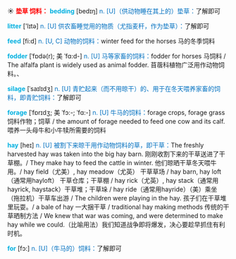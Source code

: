 ☀ <font color="red">**垫草 饲料：**</font>
<font color="sky blue">**bedding**</font> [bedɪŋ] 
<font color="#0070c0">n. [U]（供动物睡在其上的）垫草：</font>了解即可

<font color="sky blue">**litter**</font> ['lɪtə] 
<font color="#0070c0">n. [U] 供农畜睡觉用的物质（尤指麦秆，作为垫草）：</font>了解即可

<font color="sky blue">**feed**</font> [fi:d] 
<font color="#0070c0">n. [U, C] 动物的饲料：</font>winter feed for the horses 马的冬季饲料
           
<font color="sky blue">**fodder**</font> [ˈfɒdə(r); 美 ˈfɑ:d-]
<font color="#0070c0">n. [U] 马等家畜的饲料：</font>fodder for horses 马饲料 / The alfalfa plant is widely used as animal fodder. 苜蓿科植物广泛用作动物饲料。、
           
<font color="sky blue">**silage**</font> [ˈsaɪlɪdʒ]
<font color="#0070c0">n. [U] 青贮起来（而不用晾干）的、用于在冬天喂养家畜的饲料，即青贮饲料：</font>了解即可
           
<font color="sky blue">**forage**</font> [ˈfɒrɪdʒ; 美 ˈfɔ:-; ˈfɑ:-]
<font color="#0070c0">n. [U] 牛马的饲料：</font>forage crops, forage grass 饲料作物；饲草 / the amount of forage needed to feed one cow and its calf. 喂养一头母牛和小牛犊所需要的饲料
           
<font color="sky blue">**hay**</font> [heɪ]
<font color="#0070c0">n. [U] 被割下来晾干用作动物饲料的草，即干草：</font>The freshly harvested hay was taken into the big hay barn. 刚刚收割下来的干草送进了干草棚。/ They make hay to feed the cattle in winter. 他们晾晒干草冬天喂牛用。/ hay field（尤美）, hay meadow（尤英） 干草草场 / hay barn, hay loft（通常用hayloft） 干草仓库；干草棚 / hay rick（尤英）, hay stack（通常用hayrick, haystack）干草堆；干草垛 / hay ride（通常用hayride）（美）乘坐（拖拉机）干草车出游 / The children were playing in the hay. 孩子们在干草堆里玩耍。/ a bale of hay 一大捆干草 / traditional hay making methods 传统的干草晒制方法 / We knew that war was coming, and were determined to make hay while we could.（比喻用法）我们知道战争即将爆发，决心要趁早抓住有利时机。

<font color="sky blue">**for**</font> [fɔ:] 
<font color="#0070c0">n. [U]（牛马的）饲料：</font>了解即可


